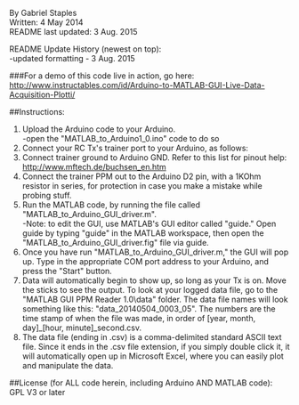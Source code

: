 By Gabriel Staples  
Written: 4 May 2014  
README last updated: 3 Aug. 2015  

README Update History (newest on top):  
-updated formatting - 3 Aug. 2015  

###For a demo of this code live in action, go here:  
http://www.instructables.com/id/Arduino-to-MATLAB-GUI-Live-Data-Acquisition-Plotti/  

##Instructions:  
1. Upload the Arduino code to your Arduino.  
-open the "MATLAB_to_Arduino1_0.ino" code to do so  
2. Connect your RC Tx's trainer port to your Arduino, as follows:  
  1. Connect trainer ground to Arduino GND.  Refer to this list for pinout help: http://www.mftech.de/buchsen_en.htm  
  2. Connect the trainer PPM out to the Arduino D2 pin, with a 1KOhm resistor in series, for protection in case you make a mistake while probing stuff.  
3. Run the MATLAB code, by running the file called "MATLAB_to_Arduino_GUI_driver.m".  
-Note: to edit the GUI, use MATLAB's GUI editor called "guide."  Open guide by typing "guide" in the MATLAB workspace, then open the "MATLAB_to_Arduino_GUI_driver.fig" file via guide.  
  1. Once you have run "MATLAB_to_Arduino_GUI_driver.m," the GUI will pop up.  Type in the appropriate COM port address to your Arduino, and press the "Start" button.  
  2. Data will automatically begin to show up, so long as your Tx is on.  Move the sticks to see the output.  To look at your logged data file, go to the "MATLAB GUI PPM Reader 1.0\data" folder.  The data file names will look something like this: "data_20140504_0003_05".  The numbers are the time stamp of when the file was made, in order of [year, month, day]_[hour, minute]_second.csv.  
  3. The data file (ending in .csv) is a comma-delimited standard ASCII text file.  Since it ends in the .csv file extension, if you simply double click it, it will automatically open up in Microsoft Excel, where you can easily plot and manipulate the data.  

##License (for ALL code herein, including Arduino AND MATLAB code):  
GPL V3 or later

